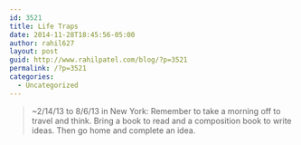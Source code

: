 ```yaml
---
id: 3521
title: Life Traps
date: 2014-11-28T18:45:56-05:00
author: rahil627
layout: post
guid: http://www.rahilpatel.com/blog/?p=3521
permalink: /?p=3521
categories:
  - Uncategorized
---
```



<blockquote>
~2/14/13 to 8/6/13 in New York:
Remember to take a morning off to travel and think. Bring a book to read and a composition book to write ideas. Then go home and complete an idea.</blockquote>
